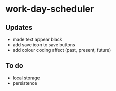 # work-day-scheduler

## Updates
- made text appear black
- add save icon to save buttons
- add colour coding affect (past, present, future)

## To do
- local storage
- persistence
